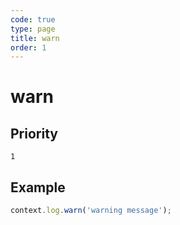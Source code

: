 ```yaml
---
code: true
type: page
title: warn
order: 1
---
```


# warn



## Priority

`1`

## Example

```js
context.log.warn('warning message');
```
